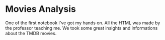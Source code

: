 # Movies Analysis

One of the first notebook I've got my hands on. All the HTML was made by the professor teaching me. We took some great insights and informations about the TMDB movies.
